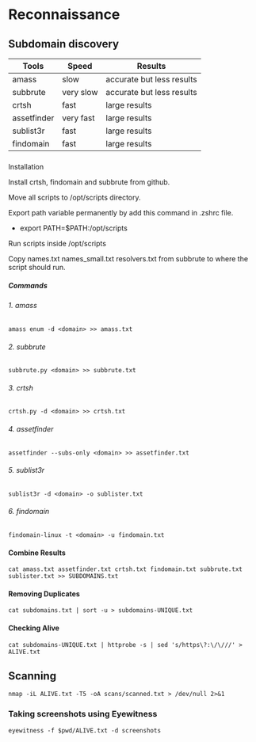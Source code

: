 # Reconnaissance

## Subdomain discovery

| Tools       | Speed     | Results                   |
| ----------- | --------- | ------------------------- |
| amass       | slow      | accurate but less results |
| subbrute    | very slow | accurate but less results |
| crtsh       | fast      | large results             |
| assetfinder | very fast | large results             |
| sublist3r   | fast      | large results             |
| findomain   | fast      | large results             |

##### 

Installation

Install crtsh, findomain and subbrute from github.

Move all scripts to /opt/scripts directory.

Export path variable permanently by add this command in .zshrc file.

- export PATH=$PATH:/opt/scripts

Run scripts inside /opt/scripts

Copy names.txt names_small.txt resolvers.txt from subbrute to where the script should run. 

##### Commands

###### 1. amass

```
amass enum -d <domain> >> amass.txt
```

###### 2. subbrute

```
subbrute.py <domain> >> subbrute.txt
```

###### 3. crtsh

```
crtsh.py -d <domain> >> crtsh.txt
```

###### 4. assetfinder

```
assetfinder --subs-only <domain> >> assetfinder.txt
```

###### 5. sublist3r

```
sublist3r -d <domain> -o sublister.txt
```

###### 6. findomain

```
findomain-linux -t <domain> -u findomain.txt
```

#### 

#### Combine Results

```
cat amass.txt assetfinder.txt crtsh.txt findomain.txt subbrute.txt sublister.txt >> SUBDOMAINS.txt
```

#### Removing Duplicates

```
cat subdomains.txt | sort -u > subdomains-UNIQUE.txt
```

#### Checking Alive

```
cat subdomains-UNIQUE.txt | httprobe -s | sed 's/https\?:\/\///' > ALIVE.txt
```

## Scanning

```
nmap -iL ALIVE.txt -T5 -oA scans/scanned.txt > /dev/null 2>&1
```

### Taking screenshots using Eyewitness

```
eyewitness -f $pwd/ALIVE.txt -d screenshots
```
